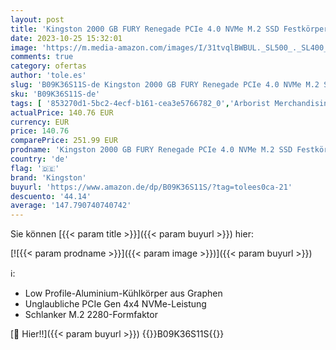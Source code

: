 ```yaml
---
layout: post
title: 'Kingston 2000 GB FURY Renegade PCIe 4.0 NVMe M.2 SSD Festkörper-Laufwerk Für Gamer  Enthusiasten und Hochleistungsnutzer - SFYRD/2000G'
date: 2023-10-25 15:32:01
image: 'https://m.media-amazon.com/images/I/31tvqlBWBUL._SL500_._SL400_.jpg'
comments: true
category: ofertas
author: 'tole.es'
slug: 'B09K36S11S-de Kingston 2000 GB FURY Renegade PCIe 4.0 NVMe M.2 SSD...'
sku: 'B09K36S11S-de'
tags: [ '853270d1-5bc2-4ecf-b161-cea3e5766782_0','Arborist Merchandising Root','Computer & Zubehör','Computer & Zubehör: Produkte mit Umwelt-Label','Custom Stores','Datenspeicher','Interne SSD','Interne Solid State Drives','Interner Speicher','Komponenten','PC gaming components','PC-Gaming','SSD gaming','Self Service','Special Features Stores','a4cbee59-f823-40fe-831a-7de64f655f6f_0','a4cbee59-f823-40fe-831a-7de64f655f6f_1301','a4cbee59-f823-40fe-831a-7de64f655f6f_9701','kingston','🇩🇪', ]
actualPrice: 140.76 EUR
currency: EUR
price: 140.76
comparePrice: 251.99 EUR
prodname: 'Kingston 2000 GB FURY Renegade PCIe 4.0 NVMe M.2 SSD Festkörper-Laufwerk Für Gamer  Enthusiasten und Hochleistungsnutzer - SFYRD/2000G'
country: 'de'
flag: '🇩🇪'
brand: 'Kingston'
buyurl: 'https://www.amazon.de/dp/B09K36S11S/?tag=tolees0ca-21'
descuento: '44.14'
average: '147.790740740742'
---
```


Sie können [{{< param title >}}]({{< param buyurl >}}) hier:

[![{{< param prodname >}}]({{< param image >}})]({{< param buyurl >}})

ℹ️:

- Low Profile-Aluminium-Kühlkörper aus Graphen
- Unglaubliche PCIe Gen 4x4 NVMe-Leistung
- Schlanker M.2 2280-Formfaktor

[🛒 Hier!!]({{< param buyurl >}})
{{<world>}}B09K36S11S{{</world>}}
